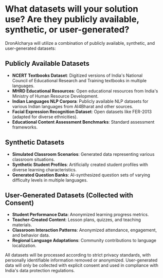 # What datasets will your solution use? Are they publicly available, synthetic, or user-generated?

DronAIcharya will utilize a combination of publicly available, synthetic, and user-generated datasets:

## Publicly Available Datasets
- **NCERT Textbooks Dataset**: Digitized versions of India's National Council of Educational Research and Training textbooks in multiple languages.
- **MHRD Educational Resources**: Open educational resources from India's Ministry of Human Resource Development.
- **Indian Languages NLP Corpora**: Publicly available NLP datasets for various Indian languages from AI4Bharat and other sources.
- **Facial Expression Recognition Dataset**: Open datasets like FER-2013 (adapted for diverse ethnicities).
- **Educational Content Assessment Benchmarks**: Standard assessment frameworks.

## Synthetic Datasets
- **Simulated Classroom Scenarios**: Generated data representing various classroom situations.
- **Synthetic Student Profiles**: Artificially created student profiles with diverse learning characteristics.
- **Generated Question Banks**: AI-synthesized question sets of varying difficulty levels in multiple languages.

## User-Generated Datasets (Collected with Consent)
- **Student Performance Data**: Anonymized learning progress metrics.
- **Teacher-Created Content**: Lesson plans, quizzes, and teaching materials.
- **Classroom Interaction Patterns**: Anonymized attendance, engagement, and behavior data.
- **Regional Language Adaptations**: Community contributions to language localization.

All datasets will be processed according to strict privacy standards, with personally identifiable information removed or anonymized. User-generated data will only be collected with explicit consent and used in compliance with India's data protection regulations. 